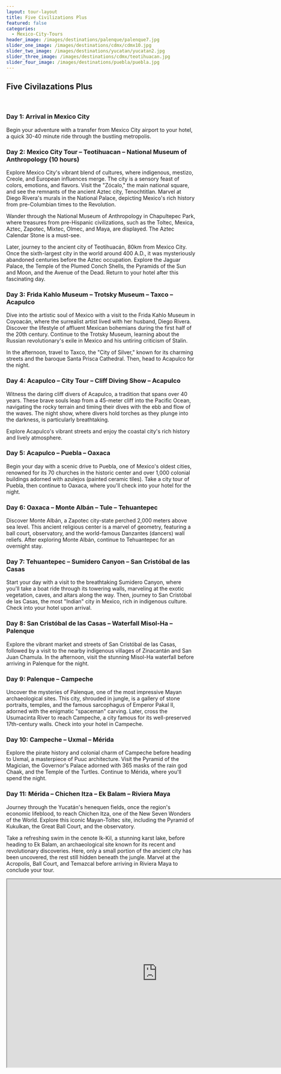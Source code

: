 ```yaml
---
layout: tour-layout
title: Five Civilizations Plus
featured: false
categories:
  - Mexico-City-Tours
header_image: /images/destinations/palenque/palenque7.jpg
slider_one_image: /images/destinations/cdmx/cdmx10.jpg
slider_two_image: /images/destinations/yucatan/yucatan2.jpg
slider_three_image: /images/destinations/cdmx/teotihuacan.jpg
slider_four_image: /images/destinations/puebla/puebla.jpg
---
```

## Five Civilazations Plus

&nbsp;  

### Day 1: Arrival in Mexico City

Begin your adventure with a transfer from Mexico City airport to your hotel, a quick 30-40 minute ride through the bustling metropolis.

### Day 2: Mexico City Tour – Teotihuacan – National Museum of Anthropology (10 hours)

Explore Mexico City's vibrant blend of cultures, where indigenous, mestizo, Creole, and European influences merge. The city is a sensory feast of colors, emotions, and flavors. Visit the "Zócalo," the main national square, and see the remnants of the ancient Aztec city, Tenochtitlan. Marvel at Diego Rivera's murals in the National Palace, depicting Mexico's rich history from pre-Columbian times to the Revolution.

Wander through the National Museum of Anthropology in Chapultepec Park, where treasures from pre-Hispanic civilizations, such as the Toltec, Mexica, Aztec, Zapotec, Mixtec, Olmec, and Maya, are displayed. The Aztec Calendar Stone is a must-see.

Later, journey to the ancient city of Teotihuacán, 80km from Mexico City. Once the sixth-largest city in the world around 400 A.D., it was mysteriously abandoned centuries before the Aztec occupation. Explore the Jaguar Palace, the Temple of the Plumed Conch Shells, the Pyramids of the Sun and Moon, and the Avenue of the Dead. Return to your hotel after this fascinating day.

### Day 3: Frida Kahlo Museum – Trotsky Museum – Taxco – Acapulco

Dive into the artistic soul of Mexico with a visit to the Frida Kahlo Museum in Coyoacán, where the surrealist artist lived with her husband, Diego Rivera. Discover the lifestyle of affluent Mexican bohemians during the first half of the 20th century. Continue to the Trotsky Museum, learning about the Russian revolutionary's exile in Mexico and his untiring criticism of Stalin.

In the afternoon, travel to Taxco, the "City of Silver," known for its charming streets and the baroque Santa Prisca Cathedral. Then, head to Acapulco for the night.

### Day 4: Acapulco – City Tour – Cliff Diving Show – Acapulco

Witness the daring cliff divers of Acapulco, a tradition that spans over 40 years. These brave souls leap from a 45-meter cliff into the Pacific Ocean, navigating the rocky terrain and timing their dives with the ebb and flow of the waves. The night show, where divers hold torches as they plunge into the darkness, is particularly breathtaking. 

Explore Acapulco's vibrant streets and enjoy the coastal city's rich history and lively atmosphere.

### Day 5: Acapulco – Puebla – Oaxaca

Begin your day with a scenic drive to Puebla, one of Mexico's oldest cities, renowned for its 70 churches in the historic center and over 1,000 colonial buildings adorned with azulejos (painted ceramic tiles). Take a city tour of Puebla, then continue to Oaxaca, where you'll check into your hotel for the night.

### Day 6: Oaxaca – Monte Albán – Tule – Tehuantepec

Discover Monte Albán, a Zapotec city-state perched 2,000 meters above sea level. This ancient religious center is a marvel of geometry, featuring a ball court, observatory, and the world-famous Danzantes (dancers) wall reliefs. After exploring Monte Albán, continue to Tehuantepec for an overnight stay.

### Day 7: Tehuantepec – Sumidero Canyon – San Cristóbal de las Casas

Start your day with a visit to the breathtaking Sumidero Canyon, where you'll take a boat ride through its towering walls, marveling at the exotic vegetation, caves, and altars along the way. Then, journey to San Cristóbal de las Casas, the most "Indian" city in Mexico, rich in indigenous culture. Check into your hotel upon arrival.

### Day 8: San Cristóbal de las Casas – Waterfall Misol-Ha – Palenque

Explore the vibrant market and streets of San Cristóbal de las Casas, followed by a visit to the nearby indigenous villages of Zinacantán and San Juan Chamula. In the afternoon, visit the stunning Misol-Ha waterfall before arriving in Palenque for the night.

### Day 9: Palenque – Campeche

Uncover the mysteries of Palenque, one of the most impressive Mayan archaeological sites. This city, shrouded in jungle, is a gallery of stone portraits, temples, and the famous sarcophagus of Emperor Pakal II, adorned with the enigmatic "spaceman" carving. Later, cross the Usumacinta River to reach Campeche, a city famous for its well-preserved 17th-century walls. Check into your hotel in Campeche.

### Day 10: Campeche – Uxmal – Mérida

Explore the pirate history and colonial charm of Campeche before heading to Uxmal, a masterpiece of Puuc architecture. Visit the Pyramid of the Magician, the Governor's Palace adorned with 365 masks of the rain god Chaak, and the Temple of the Turtles. Continue to Mérida, where you'll spend the night.

### Day 11: Mérida – Chichen Itza – Ek Balam – Riviera Maya

Journey through the Yucatán's henequen fields, once the region's economic lifeblood, to reach Chichen Itza, one of the New Seven Wonders of the World. Explore this iconic Mayan-Toltec site, including the Pyramid of Kukulkan, the Great Ball Court, and the observatory. 

Take a refreshing swim in the cenote Ik-Kil, a stunning karst lake, before heading to Ek Balam, an archaeological site known for its recent and revolutionary discoveries. Here, only a small portion of the ancient city has been uncovered, the rest still hidden beneath the jungle. Marvel at the Acropolis, Ball Court, and Temazcal before arriving in Riviera Maya to conclude your tour.


<div class='map-container'>

<iframe src="https://www.google.com/maps/d/u/0/embed?mid=14rALWt7erxhhH8kdmJR-8MzbIAzQsJo&ehbc=2E312F&noprof=1" width="800" height="500"></iframe>

</div>

&nbsp;